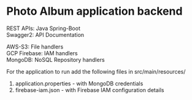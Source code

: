 # Photo Album application backend

REST APIs: Java Spring-Boot<br>
Swagger2: API Documentation<br>

AWS-S3: File handlers<br>
GCP Firebase: IAM handlers<br>
MongoDB: NoSQL Repository handlers<br>

For the application to run add the following files in src/main/resources/
1. application.properties - with MongoDB credentials
2. firebase-iam.json - with Firebase IAM configuration details
